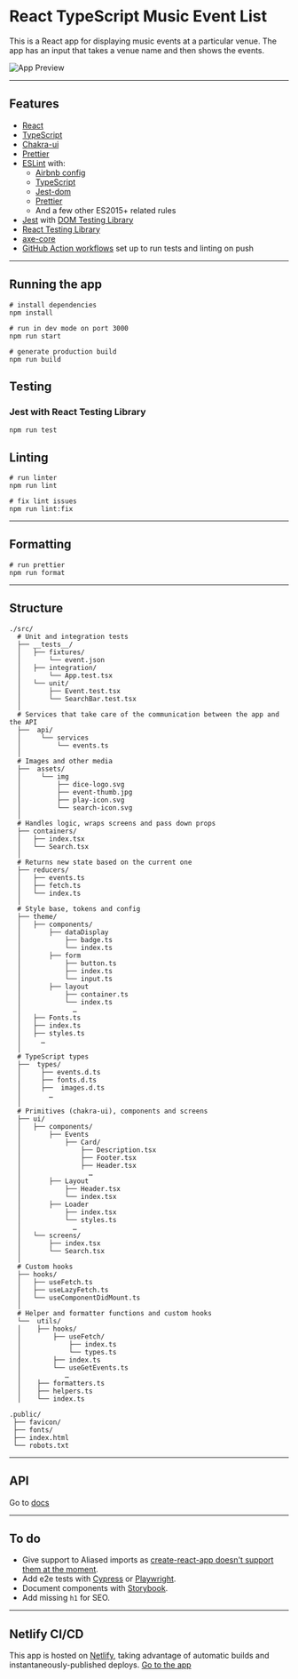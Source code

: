 # React TypeScript Music Event List

This is a React app for displaying music events at a particular venue. The app has an input that takes a venue name and then shows the events.

![App Preview](https://i.imgur.com/ymCMBBP.png)

---

## Features

- [React](https://reactjs.org/)
- [TypeScript](https://www.typescriptlang.org/)
- [Chakra-ui](https://chakra-ui.com/)
- [Prettier](https://prettier.io/)
- [ESLint](https://eslint.org/) with:
  - [Airbnb config](https://github.com/airbnb/javascript)
  - [TypeScript](https://www.npmjs.com/package/@typescript-eslint/eslint-plugin)
  - [Jest-dom](https://github.com/testing-library/eslint-plugin-jest-dom)
  - [Prettier](https://github.com/prettier/eslint-config-prettier)
  - And a few other ES2015+ related rules
- [Jest](https://jestjs.io) with [DOM Testing Library](https://testing-library.com/docs/dom-testing-library/)
- [React Testing Library](https://testing-library.com/docs/react-testing-library/)
- [axe-core](https://www.npmjs.com/package/@craco/craco)
- [GitHub Action workflows](https://github.com/features/actions) set up to run tests and linting on push

---

## Running the app

```
# install dependencies
npm install

# run in dev mode on port 3000
npm run start

# generate production build
npm run build
```

## Testing

### Jest with React Testing Library

```
npm run test
```

## Linting

```
# run linter
npm run lint

# fix lint issues
npm run lint:fix
```

---

## Formatting

```
# run prettier
npm run format
```

---

## Structure

```
./src/
  # Unit and integration tests
  ├── __tests__/
  │   ├── fixtures/
  │       └── event.json
  │   ├── integration/
  │       └── App.test.tsx
  │   └── unit/
  │       ├── Event.test.tsx
  │       └── SearchBar.test.tsx
  │
  # Services that take care of the communication between the app and the API
  ├──  api/
  │     └── services
  │         └── events.ts
  │
  # Images and other media
  ├──  assets/
  │     └── img
  │         ├── dice-logo.svg
  │         ├── event-thumb.jpg
  │         ├── play-icon.svg
  │         └── search-icon.svg
  │
  # Handles logic, wraps screens and pass down props
  ├── containers/
  │   ├── index.tsx
  │   └── Search.tsx
  │
  # Returns new state based on the current one
  ├── reducers/
  │   ├── events.ts
  │   ├── fetch.ts
  │   └── index.ts
  │
  # Style base, tokens and config
  ├── theme/
  │   ├── components/
  │       ├── dataDisplay
  │           ├── badge.ts
  │           └── index.ts
  │       ├── form
  │           ├── button.ts
  │           ├── index.ts
  │           └── input.ts
  │       ├── layout
  │           ├── container.ts
  │           └── index.ts
  │             …
  │   ├── Fonts.ts
  │   ├── index.ts
  │   ├── styles.ts
  │     …
  │
  # TypeScript types
  ├──  types/
  │     ├── events.d.ts
  │     ├── fonts.d.ts
  │     ├──  images.d.ts
  │       …
  │
  # Primitives (chakra-ui), components and screens
  ├── ui/
  │   ├── components/
  │       ├── Events
  │           ├── Card/
  │               ├── Description.tsx
  │               ├── Footer.tsx
  │               ├── Header.tsx
  │                 …
  │       ├── Layout
  │           ├── Header.tsx
  │           └── index.tsx
  │       ├── Loader
  │           ├── index.tsx
  │           └── styles.ts
  │             …
  │   └── screens/
  │       ├── index.tsx
  │       └── Search.tsx
  │
  # Custom hooks
  ├── hooks/
  │   ├── useFetch.ts
  │   ├── useLazyFetch.ts
  │   └── useComponentDidMount.ts
  │
  # Helper and formatter functions and custom hooks
  └──  utils/
  │    ├── hooks/
  │        ├── useFetch/
  │            ├── index.ts
  │            └── types.ts
  │        ├── index.ts
  │        └── useGetEvents.ts
  │           …
  │    ├── formatters.ts
  │    ├── helpers.ts
  │    └── index.ts

.public/
 ├── favicon/
 ├── fonts/
 ├── index.html
 └── robots.txt
```

---

## API

Go to [docs](https://dicefm.stoplight.io/docs/event-details-spec/aa8b542c6515b-get-list-of-events)

---

## To do

- Give support to Aliased imports as [create-react-app doesn't support them at the moment](https://github.com/facebook/create-react-app/issues/12047).
- Add e2e tests with [Cypress](https://www.cypress.io/) or [Playwright](https://playwright.dev/).
- Document components with [Storybook](https://storybook.js.org/).
- Add missing `h1` for SEO.

---

## Netlify CI/CD

This app is hosted on [Netlify](https://www.netlify.com/), taking advantage of automatic builds and instantaneously-published deploys.
[Go to the app](https://peppy-nougat-f55629.netlify.app/)
